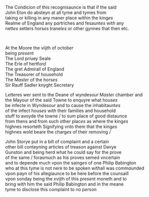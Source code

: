 ---
---
<div><div>
	<p>
	</p>
      <p>
		The Condicion of this recognisaunce is that if the said
		<br />John Eton do absteyn at all tyme and tymes from
		<br />taking or killing in any maner place w<i>i</i>t<i>h</i>in the king<i>es</i>
		<br />Realme of England any p<i>ar</i>triches and fesaunt<i>es</i> w<i>i</i>t<i>h</i> any
		<br />nett<i>es</i> setters hors<i>es</i> tranel<i>es</i> or other gynnes that then etc.
	</p>
<br /></div>
   <div>
      <p>
		At the Moore the viijth of octob<i>er</i>
		<br />being p<i>rese</i>nt
		<br />The Lord p<i>ri</i>uey Seale
		<br />The Erle of hertf<i>ord</i>
		<br />The gret Admirall of England
		<br />The Treasorer of household
		<br />The M<i>aste</i>r of the hors<i>es</i>
		<br />S<i>ir</i> Rauff Sadler knyght Secretary
	</p>
      <p>
		L<i>ette</i>res wer sent to the Deane of wyndeso<i>ur</i> M<i>aste</i>r chamb<i>er</i> and
		<br />the Mayour of the said Towne to enquyre what hous<i>es</i>
		<br />be infecte in Wyndeso<i>ur</i> and to cause the inhabitaunt<i>es</i>
		<br />of the infect hous<i>es</i> w<i>i</i>t<i>h</i> their families and household
		<br />stuff to avoyde the towne / to sum place of good distaunce
		<br />from thens and from such other plac<i>es</i> as where the king<i>es</i>
		<br />highnes resorteth Signifying vnto them that the king<i>es</i>
		<br />highnes wold beare the charg<i>es</i> of their removing /
	</p>
      <p>
		John Storye put in a bill of complaint and a certain
		<br />other bill conteyning articles of treason against Davye
		<br />Gunston and being herd what he could say for the prove
		<br />of the same / forasmuch as his proves semed vncertain
		<br />and to depende much vpon the saing<i>es</i> of one Philip Babington
		<br />who at this tyme is not nere to be spoken w<i>i</i>t<i>h</i>all was co<i>m</i>m<i>a</i>unded
		<br />vpon payn of his allegiaunce to be here before the counsaill
		<br />vpon sonday being the xvijth of this p<i>rese</i>nt moneth and to
		<br />bring w<i>i</i>t<i>h</i> him the said Philip Babington and in the meane
		<br />tyme to disclose this complaint to no p<i>er</i>son
	</p>
<br /></div>
</div>